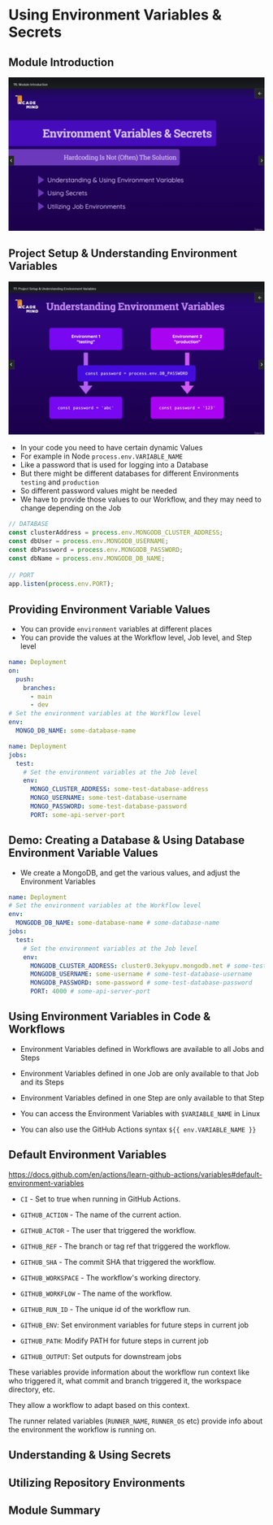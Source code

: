 # Using Environment Variables & Secrets

## Module Introduction

![](images/06-01.png)

## Project Setup & Understanding Environment Variables

![](images/06-02.png)

- In your code you need to have certain dynamic Values
- For example in Node `process.env.VARIABLE_NAME`
- Like a password that is used for logging into a Database
- But there might be different databases for different Environments `testing` and `production`
- So different password values might be needed
- We have to provide those values to our Workflow, and they may need to change depending on the Job

```js
// DATABASE
const clusterAddress = process.env.MONGODB_CLUSTER_ADDRESS;
const dbUser = process.env.MONGODB_USERNAME;
const dbPassword = process.env.MONGODB_PASSWORD;
const dbName = process.env.MONGODB_DB_NAME;

// PORT
app.listen(process.env.PORT);
```

## Providing Environment Variable Values

- You can provide `environment` variables at different places
- You can provide the values at the Workflow level, Job level, and Step level

```yml
name: Deployment
on:
  push:
    branches:
      - main
      - dev
# Set the environment variables at the Workflow level
env:
  MONGO_DB_NAME: some-database-name
```

```yml
name: Deployment
jobs:
  test:
    # Set the environment variables at the Job level
    env:
      MONGO_CLUSTER_ADDRESS: some-test-database-address
      MONGO_USERNAME: some-test-database-username
      MONGO_PASSWORD: some-test-database-password
      PORT: some-api-server-port
```

## Demo: Creating a Database & Using Database Environment Variable Values

- We create a MongoDB, and get the various values, and adjust the Environment Variables

```yml
name: Deployment
# Set the environment variables at the Workflow level
env:
  MONGODB_DB_NAME: some-database-name # some-database-name
jobs:
  test:
    # Set the environment variables at the Job level
    env:
      MONGODB_CLUSTER_ADDRESS: cluster0.3ekyupv.mongodb.net # some-test-database-address
      MONGODB_USERNAME: some-username # some-test-database-username
      MONGODB_PASSWORD: some-password # some-test-database-password
      PORT: 4000 # some-api-server-port
```

## Using Environment Variables in Code & Workflows

- Environment Variables defined in Workflows are available to all Jobs and Steps
- Environment Variables defined in one Job are only available to that Job and its Steps
- Environment Variables defined in one Step are only available to that Step

- You can access the Environment Variables with `$VARIABLE_NAME` in Linux
- You can also use the GitHub Actions syntax `${{ env.VARIABLE_NAME }}`

## Default Environment Variables

https://docs.github.com/en/actions/learn-github-actions/variables#default-environment-variables

- `CI` - Set to true when running in GitHub Actions.
- `GITHUB_ACTION` - The name of the current action.
- `GITHUB_ACTOR` - The user that triggered the workflow.
- `GITHUB_REF` - The branch or tag ref that triggered the workflow.
- `GITHUB_SHA` - The commit SHA that triggered the workflow.
- `GITHUB_WORKSPACE` - The workflow's working directory.
- `GITHUB_WORKFLOW` - The name of the workflow.
- `GITHUB_RUN_ID` - The unique id of the workflow run.

- `GITHUB_ENV`: Set environment variables for future steps in current job
- `GITHUB_PATH`: Modify PATH for future steps in current job
- `GITHUB_OUTPUT`: Set outputs for downstream jobs

These variables provide information about the workflow run context like who triggered it, what commit and branch triggered it, the workspace directory, etc.

They allow a workflow to adapt based on this context.

The runner related variables (`RUNNER_NAME`, `RUNNER_OS` etc) provide info about the environment the workflow is running on.

## Understanding & Using Secrets

## Utilizing Repository Environments

## Module Summary
